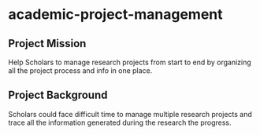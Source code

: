 # academic-project-management

## Project Mission
Help Scholars to manage research projects from start to end by organizing all the project process and info in one place.

## Project Background
Scholars could face difficult time to manage multiple research projects and trace all the information generated during the research the progress.